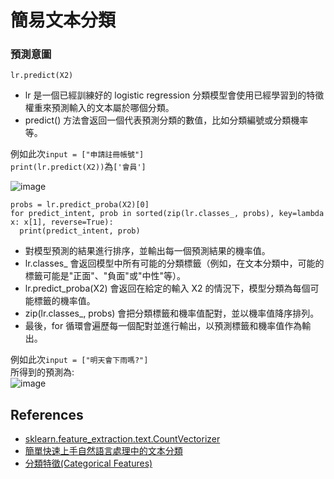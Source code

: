 # 簡易文本分類
### 預測意圖
`lr.predict(X2)`  
- lr 是一個已經訓練好的 logistic regression 分類模型會使用已經學習到的特徵權重來預測輸入的文本屬於哪個分類。
- predict() 方法會返回一個代表預測分類的數值，比如分類編號或分類機率等。 
   
例如此次`input = ["申請註冊帳號"]`  
`print(lr.predict(X2))`為`['會員']`

![image](https://user-images.githubusercontent.com/95430501/234512019-230786dc-3bb8-4888-b719-c4900dfcad79.png)


```
probs = lr.predict_proba(X2)[0]
for predict_intent, prob in sorted(zip(lr.classes_, probs), key=lambda x: x[1], reverse=True):
  print(predict_intent, prob)
```

- 對模型預測的結果進行排序，並輸出每一個預測結果的機率值。
- lr.classes_ 會返回模型中所有可能的分類標籤（例如，在文本分類中，可能的標籤可能是"正面"、"負面"或"中性"等）。
- lr.predict_proba(X2) 會返回在給定的輸入 X2 的情況下，模型分類為每個可能標籤的機率值。
- zip(lr.classes_, probs) 會把分類標籤和機率值配對，並以機率值降序排列。
- 最後，for 循環會遍歷每一個配對並進行輸出，以預測標籤和機率值作為輸出。  
  
例如此次`input = ["明天會下雨嗎?"]`  
所得到的預測為:  
![image](https://user-images.githubusercontent.com/95430501/234507280-4cd5fd56-16a7-4b58-8229-3626ba739727.png)

## References
- [sklearn.feature_extraction.text.CountVectorizer](https://scikit-learn.org/stable/modules/generated/sklearn.feature_extraction.text.CountVectorizer.html)
- [簡單快速上手自然語言處理中的文本分類](https://www.tpisoftware.com/tpu/articleDetails/2013)  
- [分類特徵(Categorical Features)](https://ithelp.ithome.com.tw/articles/10205475)



